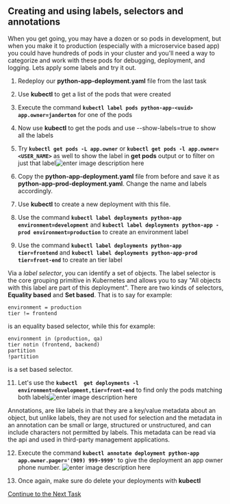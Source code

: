 ## Creating and using labels, selectors and annotations
When you get going, you may have a dozen or so pods in development, but when you make it to production (especially with a microservice based app) you could have hundreds of pods in your cluster and you'll need a way to categorize and work with these pods for debugging, deployment, and logging. Lets apply some labels and try it out.

 1. Redeploy our **python-app-deployment.yaml** file from the last task
 2. Use **kubectl** to get a list of the pods that were created
 3. Execute the command **`kubectl label pods python-app-<uuid> app.owner=janderton`** for one of the pods
 4. Now use **kubectl** to get the pods and use --show-labels=true to show all the labels
 5. Try **`kubectl get pods -L app.owner`** or **`kubectl get pods -l app.owner=<USER_NAME>`** as well to show the label in **get pods** output or to filter on just that label![enter image description here](https://github.com/Burwood/containers101/raw/master/kubernetes_lab/images/kubectl_pod_labels.png)

 6. Copy the **python-app-deployment.yaml** file from before and save it as **python-app-prod-deployment.yaml**. Change the name and labels accordingly.
 7. Use **kubectl** to create a new deployment with this file.
 8. Use the command **`kubectl label deployments python-app environment=development`** and **`kubectl label deployments python-app -prod environment=production`**  to create an environment label
 9. Use the command **`kubectl label deployments python-app tier=frontend`** and **`kubectl label deployments python-app-prod tier=front-end`**  to create an tier label
  
    
Via a _label selector_, you can identify a set of objects. The label selector is the core grouping primitive in Kubernetes and allows you to say "All objects with this label are part of this deployment". There are two kinds of selectors, **Equality based** and **Set based**. That is to say for example:
```
environment = production
tier != frontend
```
is an equality based  selector, while this for example:
```
environment in (production, qa)
tier notin (frontend, backend)
partition
!partition
```
is a set based selector.
 
 11. Let's  use the **`kubectl  get deployments -l environment=development,tier=front-end`** to find only the pods matching both labels![enter image description here](https://github.com/Burwood/containers101/raw/master/kubernetes_lab/images/kubectl_multi_labels.png)
 
 Annotations, are like labels in that they are a key/value metadata about an object, but unlike labels, they are not used for selection and the metadata in an annotation can be small or large, structured or unstructured, and can include characters not permitted by labels. This metadata can be read via the api and used in third-party management applications. 
 
 12. Execute the command  **`kubectl annotate deployment python-app app.owner.pager='(909) 999-9999'`** to give the deployment an app owner phone number.
![enter image description here](https://github.com/Burwood/containers101/raw/master/kubernetes_lab/images/kubectl_annotations.png)

13. Once again, make sure do delete your deployments with **kubectl**

[Continue to the Next Task](https://github.com/Burwood/containers101/blob/master/kubernetes_lab/task_6.md)

